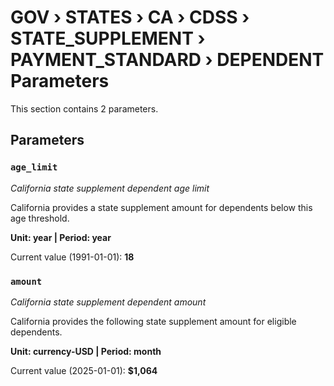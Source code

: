 # GOV › STATES › CA › CDSS › STATE_SUPPLEMENT › PAYMENT_STANDARD › DEPENDENT Parameters

This section contains 2 parameters.

## Parameters

### `age_limit`
*California state supplement dependent age limit*

California provides a state supplement amount for dependents below this age threshold.

**Unit: year | Period: year**

Current value (1991-01-01): **18**


### `amount`
*California state supplement dependent amount*

California provides the following state supplement amount for eligible dependents.

**Unit: currency-USD | Period: month**

Current value (2025-01-01): **$1,064**

